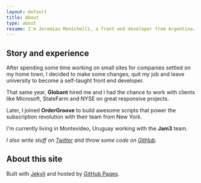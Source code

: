 ```yaml
---
layout: default
title: About
type: about
resume: I'm Jeremias Menichelli, a front end developer from Argentina. I love building beautiful things for the web, with a big eye on usability and performance.
---
```


## Story and experience

After spending some time working on small sites for companies settled on my home town, I decided to make some changes, quit my job and leave university to become a self-taught front end developer.

That same year, **Globant** hired me and I had the chance to work with clients like Microsoft, StateFarm and NYSE on great responsive projects.

Later, I joined **OrderGroove** to build awesome scripts that power the subscription revolution with their team from New York.

I'm currently living in Montevideo, Uruguay working with the **Jam3** team.

_I also write stuff on [Twitter][tw] and throw some code on [GitHub][gh]._

## About this site

Built with [Jekyll][1] and hosted by [GitHub Pages][2].

[tw]: https://twitter.com/jeremenichelli
[gh]: https://github.com/jeremenichelli

[1]: https://www.jekyllrb.com
[2]: https://pages.github.com
